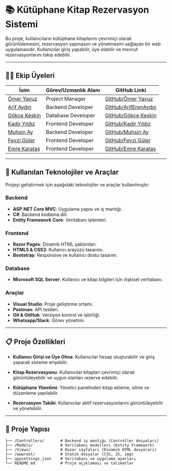# 📚 Kütüphane Kitap Rezervasyon Sistemi

Bu proje, kullanıcıların kütüphane kitaplarını çevrimiçi olarak görüntülemesini, rezervasyon yapmasını ve yönetmesini sağlayan bir web uygulamasıdır. Kullanıcılar giriş yapabilir, üye olabilir ve mevcut rezervasyonlarını takip edebilir.

---

## 👨‍💻 Ekip Üyeleri

| İsim               | Görev/Uzmanlık Alanı          | GitHub Linki                                    |
|--------------------|------------------------------|------------------------------------------------|
| [Ömer Yavuz](#)    | Project Manager              | [GitHub/Ömer Yavuz](https://github.com/omtekyav) |
| [Arif Aydın](#)    | Backend Developer            | [GitHub/ArifErenAydın](https://github.com/ArifErenAydin-code)   |
| [Gökçe Keskin](#)  | Database Developer           | [GitHub/Gökçe Keskin](https://github.com/skyceeee) |
| [Kadir Yıldız](#)  | Frontend Developer           | [GitHub/Kadir Yıldız](https://github.com/kdryldzz)  |
| [Muhsin Ay](#)     | Backend Developer            | [GitHub/Muhsin Ay](https://github.com/mhsnayy)  |
| [Fevzi Güler](#)   | Frontend Developer           | [GitHub/Fevzi Güler](https://github.com/FevziG)   |
| [Emre Karataş](#)  | Frontend Developer           | [GitHub/Emre Karataş](https://github.com/01YunusKaratas) |




---

## 🚀 Kullanılan Teknolojiler ve Araçlar

Projeyi geliştirmek için aşağıdaki teknolojiler ve araçlar kullanılmıştır:

### Backend
- **ASP.NET Core MVC**: Uygulama yapısı ve iş mantığı.
- **C#**: Backend kodlama dili.
- **Entity Framework Core**: Veritabanı işlemleri.

### Frontend
- **Razor Pages**: Dinamik HTML şablonları.
- **HTML5 & CSS3**: Kullanıcı arayüzü tasarımı.
- **Bootstrap**: Responsive ve kullanıcı dostu tasarım.

### Database
- **Microsoft SQL Server**: Kullanıcı ve kitap bilgileri için ilişkisel veritabanı.

### Araçlar
- **Visual Studio**: Proje geliştirme ortamı.
- **Postman**: API testleri.
- **Git & GitHub**: Versiyon kontrol ve işbirliği.
- **Whatsapp/Slack**: Görev yönetimi.

---

## 📋 Proje Özellikleri

- **Kullanıcı Girişi ve Üye Olma**: 
  Kullanıcılar hesap oluşturabilir ve giriş yaparak sisteme erişebilir.
  
- **Kitap Rezervasyonu**:
  Kullanıcılar kitapları çevrimiçi olarak görüntüleyebilir ve uygun olanları rezerve edebilir.

- **Kütüphane Yönetimi**:
  Yönetici panelinden kitap ekleme, silme ve düzenleme yapılabilir.

- **Rezervasyon Takibi**:
  Kullanıcılar aktif rezervasyonlarını görüntüleyebilir ve yönetebilir.

---

## 📂 Proje Yapısı

```plaintext
├── /Controllers/       # Backend iş mantığı (Controller dosyaları)
├── /Models/            # Veritabanı modelleri (Entity Framework)
├── /Views/             # Razor sayfaları (Dinamik HTML dosyaları)
├── /wwwroot/           # Statik dosyalar (CSS, JS, img)
├── appsettings.json    # Veritabanı ve uygulama ayarları
└── README.md           # Proje açıklaması ve talimatlar
